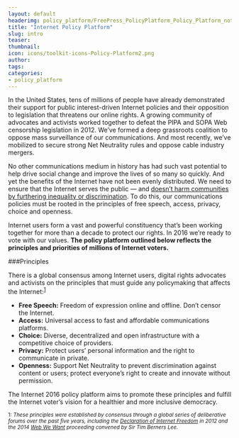 ```yaml
---
layout: default
headerimg: policy_platform/FreePress_PolicyPlatform_Policy_Platform_notext.png
title: "Internet Policy Platform"
slug: intro
teaser:
thumbnail:
icon: icons/toolkit-icons-Policy-Platform2.png
author:
tags:
categories:
- policy_platform
---
```

In the United States, tens of millions of people have already demonstrated their support for public interest-driven Internet policies and their opposition to legislation that threatens our online rights. A growing community of advocates and activists worked together to defeat the PIPA and SOPA Web censorship legislation in 2012. We’ve formed a deep grassroots coalition to oppose mass surveillance of our communications. And most recently, we’ve mobilized to secure strong Net Neutrality rules and oppose cable industry mergers.

No other communications medium in history has had such vast potential to help drive social change and improve the lives of so many so quickly. And yet the benefits of the Internet have not been evenly distributed. We need to ensure that the Internet serves the public — and [doesn’t harm communities by furthering inequality or discrimination](http://centerformediajustice.org/digital-culture-shift-from-scale-to-power/). To do this, our communications policies must be rooted in the principles of free speech, access, privacy, choice and openness.  

Internet users form a vast and powerful constituency that’s been working together for more than a decade to protect our rights. In 2016 we’re ready to vote with our values. **The policy platform outlined below reflects the principles and priorities of millions of Internet voters.**

###Principles

There is a global consensus among Internet users, digital rights advocates and activists on the principles that must guide any policymaking that affects the Internet:<sup>[1](#1)<sup>

 * **Free Speech:** Freedom of expression online and offline. Don’t censor the Internet.
 * **Access:** Universal access to fast and affordable communications platforms.
 * **Choice:** Diverse, decentralized and open infrastructure with a competitive choice of providers.
 * **Privacy:** Protect users’ personal information and the right to communicate in private.
 * **Openness:** Support Net Neutrality to prevent discrimination against content or users; protect everyone’s right to create and innovate without permission.

The Internet 2016 policy platform aims to promote these principles and fulfill the Internet voter’s vision for a healthier and more inclusive democracy.

<sub><a name="1">1</a>: *These principles were established by consensus through a global series of deliberative forums over the past five years, including the [Declaration of Internet Freedom](http://www.internetdeclaration.org/) in 2012 and the 2014 [Web We Want](https://webwewant.org/about_us) proceeding convened by Sir Tim Berners Lee.*</sub>
